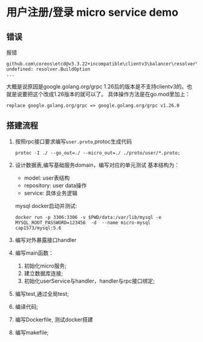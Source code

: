 # 用户注册/登录 micro service demo

## 错误
报错
```
github.com\coreos\etcd@v3.3.22+incompatible\clientv3\balancer\resolver\endpoint\endpoint.go:114:78: undefined: resolver.BuildOption
...
```
大概是说原因是google.golang.org/grpc 1.26后的版本是不支持clientv3的。也就是说要把这个改成1.26版本的就可以了。
具体操作方法是在go.mod里加上：
```
replace google.golang.org/grpc => google.golang.org/grpc v1.26.0
```
 

## 搭建流程
1. 按照rpc接口要求编写`user.proto`,protoc生成代码 
   ```
   protoc -I ./ --go_out=./ --micro_out=./ ./proto/user/*.proto;
   ```

2. 设计数据表,编写基础服务domain，编写对应的单元测试
    基本结构为：
    - model: user表结构
    - repository: user data操作
    - service: 具体业务逻辑
    
    mysql docker启动并测试:
    ```
    docker run -p 3306:3306 -v $PWD/data:/var/lib/mysql -e MYSQL_ROOT_PASSWORD=123456  -d  --name micro-mysql cap1573/mysql:5.6
    ```

3. 编写对外暴露接口handler

4. 编写main函数：
    1. 初始化micro服务;
    2. 建立数据库连接;
    3. 初始化userService与handler，handler与rpc接口绑定;

5. 编写test,通过全局test;

6. 编译代码;

7. 编写Dockerfile, 测试docker搭建

8. 编写makefile;